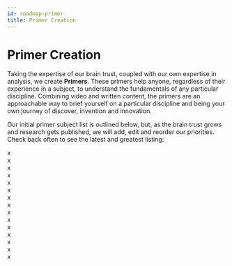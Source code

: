 ```yaml
---
id: roadmap-primer
title: Primer Creation
---
```


# Primer Creation

Taking the expertise of our brain trust, coupled with our own expertise in analysis, we create **Primers**. These primers help anyone, regardless of their experience in a subject, to understand the fundamentals of any particular discipline. Combining video and written content, the primers are an approachable way to brief yourself on a particular discipline and being your own journey of discover, invention and innovation.

Our initial primer subject list is outlined below, but, as the brain trust grows and research gets published, we will add, edit and reorder our priorities. Check back often to see the latest and greatest listing:

<div class="container">
<div class="row">
<div class="text--center col col--2 padding">
x
</div>
<div class="text--center col col--2 padding">
x
</div>
<div class="text--center col col--2 padding">
x
</div>
<div class="text--center col col--2 padding">
x
</div>
<div class="text--center col col--2 padding">
x
</div>
</div>
<div class="row">
<div class="text--center col col--2 padding">
x
</div>
<div class="text--center col col--2 padding">
x
</div>
<div class="text--center col col--2 padding">
x
</div>
<div class="text--center col col--2 padding">
x
</div>
<div class="text--center col col--2 padding">
x
</div>
</div>
<div class="row">
<div class="text--center col col--2 padding">
x
</div>
<div class="text--center col col--2 padding">
x
</div>
<div class="text--center col col--2 padding">
x
</div>
<div class="text--center col col--2 padding">
x
</div>
<div class="text--center col col--2 padding">
x
</div>
</div>
</div>